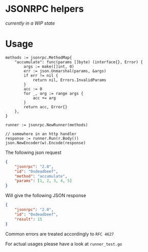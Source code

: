 # JSONRPC helpers
_currently in a WIP state_

# Usage
```golang
methods := jsonrpc.MethodMap{
    "accumulate": func(params []byte) (interface{}, Error) {
        args := make([]int, 0)
    	err := json.Unmarshal(params, &args)
    	if err != nil {
    	    return nil, Errors.InvalidParams
        }
    	acc := 0
    	for _, arg := range args {
    	    acc += arg
        }
    	return acc, Error{}
    },
}

runner := jsonrpc.NewRunner(methods)

// somewhere in an http handler
response := runner.Run(r.Body())
json.NewEncoder(w).Encode(response)
```
The following json request
```json
{
    "jsonrpc": "2.0",
    "id": "0xdeadbeef",
    "method": "accumulate",
    "params": [1, 2, 3, 4, 5]
}
```
Will give the following JSON response
```json
{
    "jsonrpc": "2.0",
    "id": "0xdeadbeef",
    "result": 15
}
```
Common errors are treated accordingly to `RFC 4627`

For actual usages please have a look at `runner_test.go`